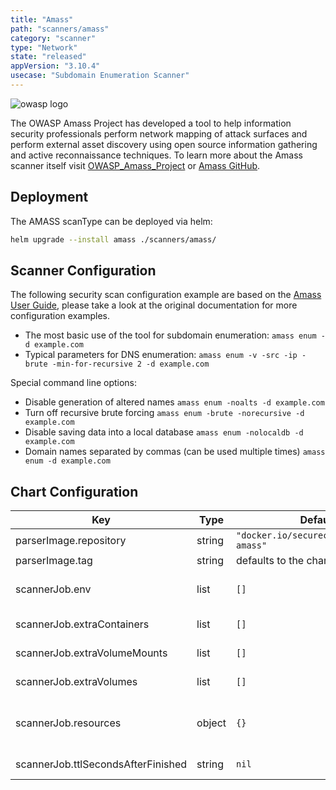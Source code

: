 ```yaml
---
title: "Amass"
path: "scanners/amass"
category: "scanner"
type: "Network"
state: "released"
appVersion: "3.10.4"
usecase: "Subdomain Enumeration Scanner"
---
```


![owasp logo](https://owasp.org/assets/images/logo.png)

The OWASP Amass Project has developed a tool to help information security professionals perform network mapping of attack surfaces and perform external asset discovery using open source information gathering and active reconnaissance techniques. To learn more about the Amass scanner itself visit [OWASP_Amass_Project] or [Amass GitHub].

<!-- end -->

## Deployment

The AMASS scanType can be deployed via helm:

```bash
helm upgrade --install amass ./scanners/amass/
```

## Scanner Configuration

The following security scan configuration example are based on the [Amass User Guide], please take a look at the original documentation for more configuration examples.

- The most basic use of the tool for subdomain enumeration: `amass enum -d example.com`
- Typical parameters for DNS enumeration: `amass enum -v -src -ip -brute -min-for-recursive 2 -d example.com`

Special command line options:

- Disable generation of altered names `amass enum -noalts -d example.com`
- Turn off recursive brute forcing `amass enum -brute -norecursive -d example.com`
- Disable saving data into a local database `amass enum -nolocaldb -d example.com`
- Domain names separated by commas (can be used multiple times) `amass enum -d example.com`

## Chart Configuration

| Key                                | Type   | Default                                  | Description                                                                                                                                                                                                |
| ---------------------------------- | ------ | ---------------------------------------- | ---------------------------------------------------------------------------------------------------------------------------------------------------------------------------------------------------------- |
| parserImage.repository             | string | `"docker.io/securecodebox/parser-amass"` | Parser image repository                                                                                                                                                                                    |
| parserImage.tag                    | string | defaults to the charts version           | Parser image tag                                                                                                                                                                                           |
| scannerJob.env                     | list   | `[]`                                     | Optional environment variables mapped into each scanJob (see: https://kubernetes.io/docs/tasks/inject-data-application/define-environment-variable-container/)                                             |
| scannerJob.extraContainers         | list   | `[]`                                     | Optional additional Containers started with each scanJob (see: https://kubernetes.io/docs/concepts/workloads/pods/init-containers/)                                                                        |
| scannerJob.extraVolumeMounts       | list   | `[]`                                     | Optional VolumeMounts mapped into each scanJob (see: https://kubernetes.io/docs/concepts/storage/volumes/)                                                                                                 |
| scannerJob.extraVolumes            | list   | `[]`                                     | Optional Volumes mapped into each scanJob (see: https://kubernetes.io/docs/concepts/storage/volumes/)                                                                                                      |
| scannerJob.resources               | object | `{}`                                     | CPU/memory resource requests/limits (see: https://kubernetes.io/docs/tasks/configure-pod-container/assign-memory-resource/, https://kubernetes.io/docs/tasks/configure-pod-container/assign-cpu-resource/) |
| scannerJob.ttlSecondsAfterFinished | string | `nil`                                    | Defines how long the scanner job after finishing will be available (see: https://kubernetes.io/docs/concepts/workloads/controllers/ttlafterfinished/)                                                      |

[owasp_amass_project]: https://owasp.org/www-project-amass/
[amass github]: https://github.com/OWASP/Amass
[amass user guide]: https://github.com/OWASP/Amass/blob/master/doc/user_guide.md
